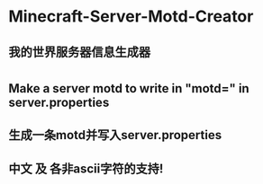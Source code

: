 # Minecraft-Server-Motd-Creator
## 我的世界服务器信息生成器
#
## Make a server motd to write in "motd=" in server.properties
## 生成一条motd并写入server.properties
## 中文 及 各非ascii字符的支持!
